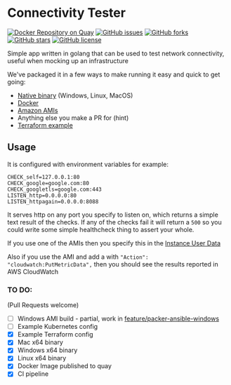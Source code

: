# Connectivity Tester

[![Docker Repository on Quay](https://quay.io/repository/ukhomeofficedigital/connectivity-tester/status)](https://quay.io/repository/ukhomeofficedigital/connectivity-tester)
[![GitHub issues](https://img.shields.io/github/issues/ukhomeoffice/connectivity-tester.svg)](https://github.com/ukhomeoffice/connectivity-tester/issues)
[![GitHub forks](https://img.shields.io/github/forks/ukhomeoffice/connectivity-tester.svg)](https://github.com/ukhomeoffice/connectivity-tester/network)
[![GitHub stars](https://img.shields.io/github/stars/ukhomeoffice/connectivity-tester.svg)](https://github.com/ukhomeoffice/connectivity-tester/stargazers)
[![GitHub license](https://img.shields.io/badge/license-MIT-blue.svg)](https://raw.githubusercontent.com/ukhomeoffice/connectivity-tester/master/LICENSE)


Simple app written in golang that can be used to test network connectivity, useful when mocking up an infrastructure

We've packaged it in a few ways to make running it easy and quick to get going:
 - [Native binary](https://github.com/UKHomeOffice/connectivity-tester/releases/latest) (Windows, Linux, MacOS)
 - [Docker](https://quay.io/repository/ukhomeofficedigital/connectivity-tester/status)
 - [Amazon AMIs](./packer.json)
 - Anything else you make a PR for (hint)
 - [Terraform example](./example.tf)

## Usage
It is configured with environment variables for example:
```
CHECK_self=127.0.0.1:80
CHECK_google=google.com:80
CHECK_googletls=google.com:443
LISTEN_http=0.0.0.0:80
LISTEN_httpagain=0.0.0.0:8088
```

It serves http on any port you specify to listen on, which returns a simple text result of the checks. If any of the checks fail it will return a `500` so you could write some simple healthcheck thing to assert your whole.

If you use one of the AMIs then you specify this in the [Instance User Data](http://docs.aws.amazon.com/AWSEC2/latest/UserGuide/ec2-instance-metadata.html#instancedata-add-user-data)

Also if you use the AMI and add a with `"Action": "cloudwatch:PutMetricData",` then you should see the results reported in AWS CloudWatch

### TO DO:
(Pull Requests welcome)
- [ ] Windows AMI build - partial, work in [feature/packer-ansible-windows](/UKHomeOffice/connectivity-tester/tree/feature/packer-ansible-windows)
- [ ] Example Kubernetes config
- [x] Example Terraform config
- [x] Mac x64 binary
- [x] Windows x64 binary
- [x] Linux x64 binary
- [x] Docker Image published to quay
- [x] CI pipeline